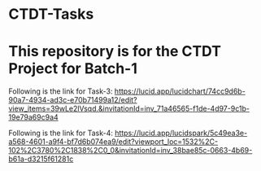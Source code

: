 # CTDT-Tasks

# This repository is for the CTDT Project for Batch-1

Following is the link for Task-3:
https://lucid.app/lucidchart/74cc9d6b-90a7-4934-ad3c-e70b71499a12/edit?view_items=39wLe2lVsqd.&invitationId=inv_71a46565-f1de-4d97-9c1b-19e79a69c9a4

Following is the link for Task-4:
https://lucid.app/lucidspark/5c49ea3e-a568-4601-a9f4-bf7d6b074ea9/edit?viewport_loc=1532%2C-102%2C3780%2C1838%2C0_0&invitationId=inv_38bae85c-0663-4b69-b61a-d3215f61281c
